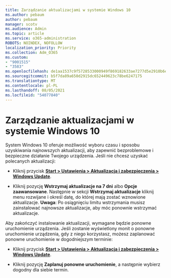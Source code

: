 ```yaml
---
title: Zarządzanie aktualizacjami w systemie Windows 10
ms.author: pebaum
author: pebaum
manager: scotv
ms.audience: Admin
ms.topic: article
ms.service: o365-administration
ROBOTS: NOINDEX, NOFOLLOW
localization_priority: Priority
ms.collection: Adm_O365
ms.custom:
- "9001515"
- "3583"
ms.openlocfilehash: de1aa1537c9f5728533000949f869182633ae7277d5e2910b6e572a10195571d
ms.sourcegitcommit: b5f7da89a650d2915dc652449623c78be6247175
ms.translationtype: MT
ms.contentlocale: pl-PL
ms.lasthandoff: 08/05/2021
ms.locfileid: "54077840"
---
```

# <a name="manage-updates-in-windows-10"></a>Zarządzanie aktualizacjami w systemie Windows 10

System Windows 10 oferuje możliwość wyboru czasu i sposobu uzyskiwania najnowszych aktualizacji, aby zapewnić bezproblemowe i bezpieczne działanie Twojego urządzenia. Jeśli nie chcesz uzyskać polecanych aktualizacji:

- Kliknij przycisk **[Start > Ustawienia > Aktualizacja i zabezpieczenia > Windows Update](ms-settings:windowsupdate)**.

- Kliknij pozycję **Wstrzymaj aktualizacje na 7 dni** albo **Opcje zaawansowane**. Następnie w sekcji **Wstrzymaj aktualizacje** kliknij menu rozwijane i określ datę, do której mają zostać wznowione aktualizacje. **Uwaga**: Po osiągnięciu limitu wstrzymania musisz zainstalować najnowsze aktualizacje, aby móc ponownie wstrzymać aktualizacje.

Aby zakończyć instalowanie aktualizacji, wymagane będzie ponowne uruchomienie urządzenia. Jeśli zostanie wyświetlony monit o ponowne uruchomienie urządzenia, gdy z niego korzystasz, możesz zaplanować ponowne uruchomienie w dogodniejszym terminie:

- Kliknij przycisk **[Start > Ustawienia > Aktualizacja i zabezpieczenia > Windows Update](ms-settings:windowsupdate)**.

- Kliknij pozycję **Zaplanuj ponowne uruchomienie**, a następnie wybierz dogodny dla siebie termin.
